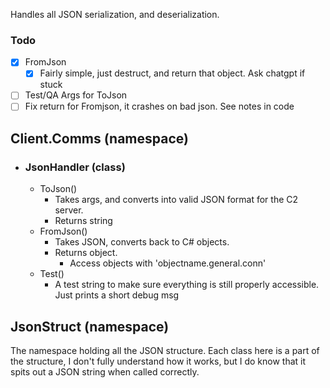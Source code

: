 Handles all JSON serialization, and deserialization. 


### Todo
- [x] FromJson
	- [x] Fairly simple, just destruct, and return that object. Ask chatgpt if stuck
- [ ] Test/QA Args for ToJson
- [ ] Fix return for Fromjson, it crashes on bad json. See notes in code

## Client.Comms (namespace)
- ### JsonHandler (class)
	- ToJson()
		- Takes args, and converts into valid JSON format for the C2 server. 
		- Returns string
	- FromJson()
		- Takes JSON, converts back to C# objects.
		- Returns object.
			- Access objects with 'objectname.general.conn'
	- Test()
		- A test string to make sure everything is still properly accessible. Just prints a short debug msg



## JsonStruct (namespace)
The namespace holding all the JSON structure. Each class here is a part of the structure, I don't fully understand how it works, but I do know that it spits out a JSON string when called correctly. 